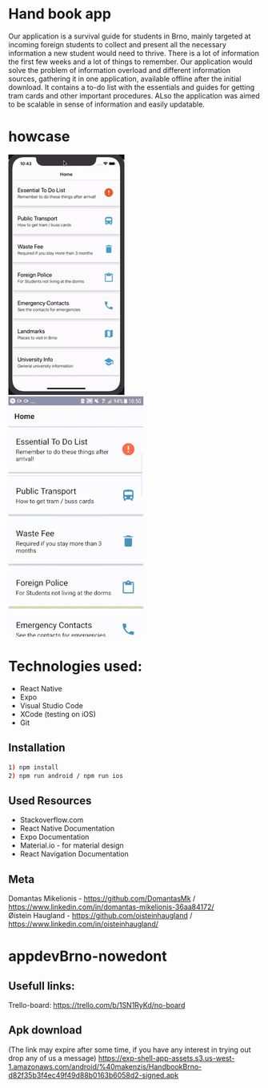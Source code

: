 # Hand book app

Our application is a survival guide for students in Brno, mainly targeted at incoming foreign students to collect and present all the necessary information a new student would need to thrive. There is a lot of information the first few weeks and a lot of things to remember. Our application would solve the problem of information overload and different information sources, gathering it in one application, available offline after the initial download. It contains a to-do list with the essentials and guides for getting tram cards and other important procedures. ALso the application was aimed to be scalable in sense of information and easily updatable.

# howcase
![](ios_Screencast.gif)
![](android_Screencast.gif)


# Technologies used:

- React Native
- Expo 
- Visual Studio Code 
- XCode (testing on iOS)
- Git


## Installation

```sh
1) npm install 
2) npm run android / npm run ios
```

## Used Resources
- Stackoverflow.com
- React Native Documentation
- Expo Documentation
- Material.io - for material design
- React Navigation Documentation


## Meta

Domantas Mikelionis - https://github.com/DomantasMk / https://www.linkedin.com/in/domantas-mikelionis-36aa84172/  
Øistein Haugland - https://github.com/oisteinhaugland / https://www.linkedin.com/in/oisteinhaugland/

# appdevBrno-nowedont

## Usefull links:
Trello-board: https://trello.com/b/1SN1RyKd/no-board

## Apk download
(The link may expire after some time, if you have any interest in trying out drop any of us a message)
https://exp-shell-app-assets.s3.us-west-1.amazonaws.com/android/%40makenzis/HandbookBrno-d82f35b3f4ec49f49d88b0163b6058d2-signed.apk
